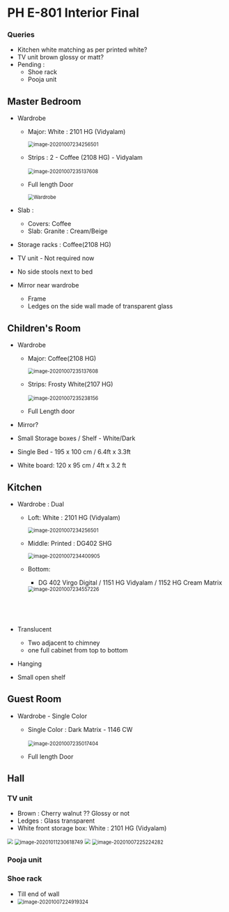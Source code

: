 # PH E-801 Interior Final



### Queries

- Kitchen white matching as per printed white?
- TV unit brown glossy or matt?
- Pending :
  - Shoe rack
  - Pooja unit

## Master Bedroom

- Wardrobe 

  - Major: White : 2101 HG (Vidyalam)

    <img src="assets\white-2101.png" alt="image-20201007234256501" style="zoom:80%;" />

  - Strips : 2 - Coffee (2108 HG) - Vidyalam

    ​	<img src="assets\cr-coffee.png" alt="image-20201007235137608" style="zoom:80%;" />

  - Full length Door

    <img src="assets\wardrobe-sliding-1.png" alt="Wardrobe" style="zoom:80%;" />

    

- Slab : 

  - Covers: Coffee
  - Slab: Granite : Cream/Beige

- Storage racks : Coffee(2108 HG)

- TV unit - Not required now

- No side stools next to bed

- Mirror near wardrobe

  - Frame
  - Ledges on the side wall made of transparent glass

## Children's Room

- Wardrobe

  - Major: Coffee(2108 HG)

    <img src="assets\cr-coffee.png" alt="image-20201007235137608" style="zoom:80%;" />

  - Strips: Frosty White(2107 HG)

    ​	<img src="assets\cr-fw.png" alt="image-20201007235238156" style="zoom:80%;" />

  - Full Length door

- Mirror?

- Small Storage boxes / Shelf - White/Dark

- Single Bed - 195 x 100 cm / 6.4ft x 3.3ft

- White board: 120 x 95 cm / 4ft x 3.2 ft

## Kitchen

- Wardrobe : Dual

  - Loft: White : 2101 HG (Vidyalam)

    <img src="assets\white-2101.png" alt="image-20201007234256501" style="zoom:80%;" />

  - Middle: Printed : DG402 SHG

    <img src="assets\kitchen-print.png" alt="image-20201007234400905" style="zoom:80%;" />

  - Bottom: 

    - DG 402 Virgo Digital / 1151 HG Vidyalam / 1152 HG Cream Matrix

    <img src="assets\kitchen-bottom-1.png" alt="image-20201007234557226" style="zoom:80%;" />

    ​	

    ​			

- Translucent

  - Two adjacent to chimney
  - one full cabinet from top to bottom

- Hanging 

- Small open shelf

## Guest Room

- Wardrobe - Single Color 

  - Single Color : Dark Matrix - 1146 CW 

    ​	<img src="assets\gr-3.png" alt="image-20201007235017404" style="zoom:80%;" />

    

  - Full length Door

## Hall

### TV unit

- Brown : Cherry walnut ?? Glossy or not
- Ledges : Glass transparent
- White front storage box: White : 2101 HG (Vidyalam)

<img src="assets\tv-unit-2.png" style="zoom:80%;" />



<img src="assets\tv-unit-7.png" alt="image-20201011230618749" style="zoom:80%;" />

<img src="assets\tv-unit-6.png" style="zoom:80%;" />



<img src="assets\tv-unit.png" alt="image-20201007225224282" style="zoom:80%;" />

### Pooja unit

### Shoe rack 

- Till end of wall
- <img src="assets\shoe-rack.png" alt="image-20201007224919324" style="zoom:80%;" />

